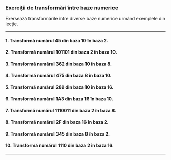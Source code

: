 ### Exerciții de transformări între baze numerice

Exersează transformările între diverse baze numerice urmând exemplele din lecție.

---

#### 1. Transformă numărul 45 din baza 10 în baza 2.

#### 2. Transformă numărul 101101 din baza 2 în baza 10.

#### 3. Transformă numărul 362 din baza 10 în baza 8.

#### 4. Transformă numărul 475 din baza 8 în baza 10.

#### 5. Transformă numărul 289 din baza 10 în baza 16.

#### 6. Transformă numărul 1A3 din baza 16 în baza 10.

#### 7. Transformă numărul 1110011 din baza 2 în baza 8.

#### 8. Transformă numărul 2F din baza 16 în baza 2.

#### 9. Transformă numărul 345 din baza 8 în baza 2.

#### 10. Transformă numărul 1110 din baza 2 în baza 16.

---